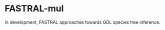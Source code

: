 FASTRAL-mul
================================

In development, FASTRAL approaches towards GDL species tree inference.
